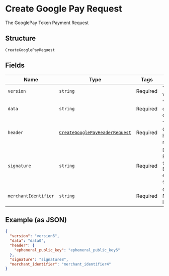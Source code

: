 
# Create Google Pay Request

The GooglePay Token Payment Request

## Structure

`CreateGooglePayRequest`

## Fields

| Name | Type | Tags | Description | Getter | Setter |
|  --- | --- | --- | --- | --- | --- |
| `version` | `string` | Required | The token version | getVersion(): string | setVersion(string version): void |
| `data` | `string` | Required | The cryptography data | getData(): string | setData(string data): void |
| `header` | [`CreateGooglePayHeaderRequest`](../../doc/models/create-google-pay-header-request.md) | Required | The GooglePay header request | getHeader(): CreateGooglePayHeaderRequest | setHeader(CreateGooglePayHeaderRequest header): void |
| `signature` | `string` | Required | Detached PKCS #7 signature, Base64 encoded as string | getSignature(): string | setSignature(string signature): void |
| `merchantIdentifier` | `string` | Required | GooglePay Merchant identifier | getMerchantIdentifier(): string | setMerchantIdentifier(string merchantIdentifier): void |

## Example (as JSON)

```json
{
  "version": "version6",
  "data": "data0",
  "header": {
    "ephemeral_public_key": "ephemeral_public_key6"
  },
  "signature": "signature8",
  "merchant_identifier": "merchant_identifier4"
}
```

